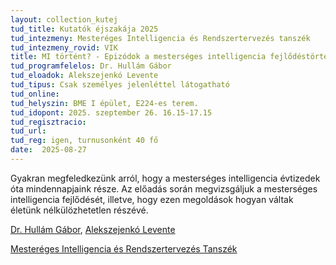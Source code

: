 ```yaml
---
layout: collection_kutej
tud_title: Kutatók éjszakája 2025
tud_intezmeny: Mesteréges Intelligencia és Rendszertervezés tanszék
tud_intezmeny_rovid: VIK
title: MI történt? - Epizódok a mesterséges intelligencia fejlődéstörténetéből
tud_programfelelos: Dr. Hullám Gábor
tud_eloadok: Alekszejenkó Levente
tud_tipus: Csak személyes jelenléttel látogatható
tud_online: 
tud_helyszin: BME I épület, E224-es terem.
tud_idopont: 2025. szeptember 26. 16.15-17.15
tud_regisztracio: 
tud_url: 
tud_reg: igen, turnusonként 40 fő
date:  2025-08-27
---
```


Gyakran megfeledkezünk arról, hogy a mesterséges intelligencia évtizedek óta mindennapjaink része. 
Az előadás során megvizsgáljuk a mesterséges intelligencia fejlődését, illetve, hogy ezen megoldások hogyan váltak életünk nélkülözhetetlen részévé.

[Dr. Hullám Gábor](https://tudprog.bme.hu/kutatok_ejszakaja/profilok/hullam_gabor), [Alekszejenkó Levente](https://tudprog.bme.hu/kutatok_ejszakaja/profilok/alekszejenko_levente)

[Mesteréges Intelligencia és Rendszertervezés Tanszék](https://www.mit.bme.hu/)

